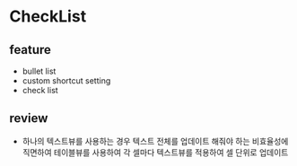 # CheckList

## feature
- bullet list
- custom shortcut setting
- check list

## review
- 하나의 텍스트뷰를 사용하는 경우 텍스트 전체를 업데이트 해줘야 하는 비효율성에 직면하여 테이블뷰를 사용하여 각 셀마다 텍스트뷰를 적용하여 셀 단위로 업데이트

